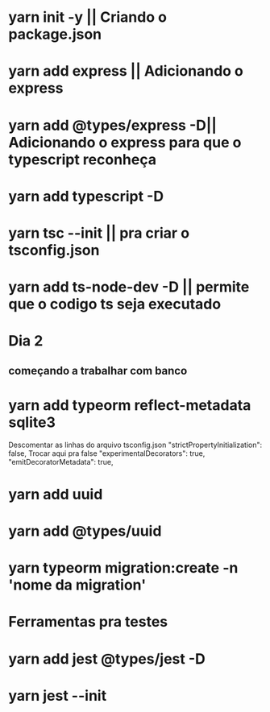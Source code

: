 # yarn init -y || Criando o package.json

# yarn add express || Adicionando o express

# yarn add @types/express -D|| Adicionando o express para que o typescript reconheça

# yarn add typescript -D

# yarn tsc --init || pra criar o tsconfig.json

# yarn add ts-node-dev -D || permite que o codigo ts seja executado

# Dia 2

## começando a trabalhar com banco

# yarn add typeorm reflect-metadata sqlite3

Descomentar as linhas do arquivo tsconfig.json
"strictPropertyInitialization": false, Trocar aqui pra false
"experimentalDecorators": true,
"emitDecoratorMetadata": true,

# yarn add uuid

# yarn add @types/uuid

# yarn typeorm migration:create -n 'nome da migration'

# Ferramentas pra testes

# yarn add jest @types/jest -D

# yarn jest --init
